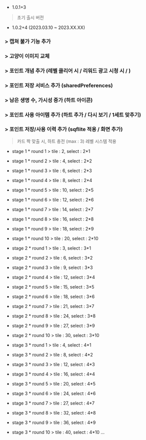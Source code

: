 - 1.0.1+3
> 초기 출시 버전


- 1.0.2+4 (2023.03.10 ~ 2023.XX.XX)
### > 캡쳐 불가 기능 추가
### > 고양이 이미지 교체
### > 포인트 개념 추가 (레벨 클리어 시 / 리워드 광고 시청 시 / )
### > 포인트 저장 서비스 추가 (sharedPreferences)
### > 남은 생명 수, 가시성 증가 (하트 아이콘)
### > 포인트 사용 아이템 추가 (하트 추가 / 다시 보기 / 1세트 맞추기)
### > 포인트 저장/사용 이력 추가 (sqflite 적용 / 화면 추가)
> 카드 짝 맞출 시, 하트 충전 (max : 3)
> 레벨 시스템 적용
- stage 1 * round 1 > tile : 2, select : 2*1
- stage 1 * round 2 > tile : 4, select : 2*2
- stage 1 * round 3 > tile : 6, select : 2*3
- stage 1 * round 4 > tile : 8, select : 2*4
- stage 1 * round 5 > tile : 10, select : 2*5
- stage 1 * round 6 > tile : 12, select : 2*6
- stage 1 * round 7 > tile : 14, select : 2*7 
- stage 1 * round 8 > tile : 16, select : 2*8
- stage 1 * round 9 > tile : 18, select : 2*9
- stage 1 * round 10 > tile : 20, select : 2*10 

- stage 2 * round 1 > tile : 3, select : 3*1
- stage 2 * round 2 > tile : 6, select : 3*2
- stage 2 * round 3 > tile : 9, select : 3*3
- stage 2 * round 4 > tile : 12, select : 3*4
- stage 2 * round 5 > tile : 15, select : 3*5
- stage 2 * round 6 > tile : 18, select : 3*6
- stage 2 * round 7 > tile : 21, select : 3*7
- stage 2 * round 8 > tile : 24, select : 3*8
- stage 2 * round 9 > tile : 27, select : 3*9
- stage 2 * round 10 > tile : 30, select : 3*10

- stage 3 * round 1 > tile : 4, select : 4*1
- stage 3 * round 2 > tile : 8, select : 4*2
- stage 3 * round 3 > tile : 12, select : 4*3
- stage 3 * round 4 > tile : 16, select : 4*4
- stage 3 * round 5 > tile : 20, select : 4*5
- stage 3 * round 6 > tile : 24, select : 4*6
- stage 3 * round 7 > tile : 27, select : 4*7
- stage 3 * round 8 > tile : 32, select : 4*8
- stage 3 * round 9 > tile : 36, select : 4*9
- stage 3 * round 10 > tile : 40, select : 4*10
...
